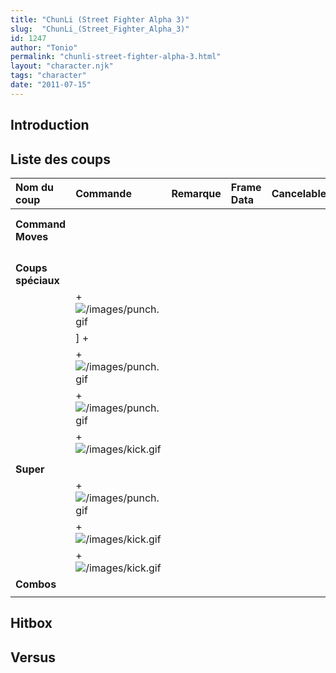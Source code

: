 ```yaml
---
title: "ChunLi (Street Fighter Alpha 3)"
slug:  "ChunLi_(Street_Fighter_Alpha_3)"
id: 1247
author: "Tonio"
permalink: "chunli-street-fighter-alpha-3.html"
layout: "character.njk"
tags: "character"
date: "2011-07-15"
---
```


## Introduction

## Liste des coups

| Nom du coup        | Commande                                      | Remarque | Frame Data | Cancelable | Dommages |
|:-------------------|:----------------------------------------------|:---------|:-----------|:-----------|:---------|
|                    |                                               |          |            |            |          |
|                    |                                               |          |            |            |          |
| **Command Moves**  |                                               |          |            |            |          |
|                    |                                               |          |            |            |          |
|                    |                                               |          |            |            |          |
|                    |                                               |          |            |            |          |
|                    |                                               |          |            |            |          |
| **Coups spéciaux** |                                               |          |            |            |          |
|                    | \+ ![](/images/punch.gif "/images/punch.gif") |          |            |            |          |
|                    | \] +                                          |          |            |            |          |
|                    | \+ ![](/images/punch.gif "/images/punch.gif") |          |            |            |          |
|                    | \+ ![](/images/punch.gif "/images/punch.gif") |          |            |            |          |
|                    | \+![](/images/kick.gif "/images/kick.gif")    |          |            |            |          |
|                    |                                               |          |            |            |          |
| **Super**          |                                               |          |            |            |          |
|                    | \+ ![](/images/punch.gif "/images/punch.gif") |          |            |            |          |
|                    | \+ ![](/images/kick.gif "/images/kick.gif")   |          |            |            |          |
|                    | \+ ![](/images/kick.gif "/images/kick.gif")   |          |            |            |          |
| **Combos**         |                                               |          |            |            |          |
|                    |                                               |          |            |            |          |

## Hitbox

## Versus
